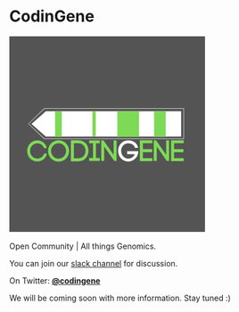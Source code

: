 # CodinGene

![](codingene_logo.png)

Open Community | All things Genomics.

You can join our [slack channel](https://join.slack.com/t/codingene/shared_invite/enQtNTYyMDg1NTYzMjY3LWI3OTY3MmRkM2NiYTc2ZGM5NjJjYjY2YjA3MjBkNzY3MzQ2ZjcxYzkxMmVmZjA2ZDdmNGRiNTg5ODg4MGYzYjM) for discussion. 

On Twitter: [**@codingene**](https://twitter.com/codingene)

We will be coming soon with more information. Stay tuned :)
